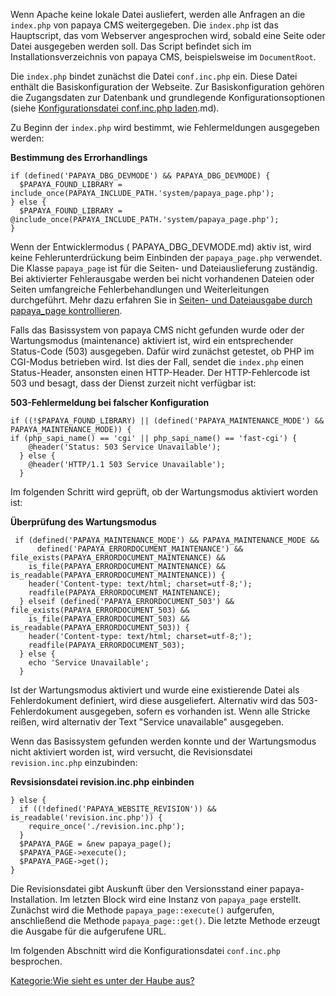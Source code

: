
Wenn Apache keine lokale Datei ausliefert, werden alle Anfragen an die `index.php` von papaya CMS weitergegeben. Die `index.php` ist das Hauptscript, das vom Webserver angesprochen wird, sobald eine Seite oder Datei ausgegeben werden soll. Das Script befindet sich im Installationsverzeichnis von papaya CMS, beispielsweise im `DocumentRoot`.

Die `index.php` bindet zunächst die Datei `conf.inc.php` ein. Diese Datei enthält die Basiskonfiguration der Webseite. Zur Basiskonfiguration gehören die Zugangsdaten zur Datenbank und grundlegende Konfigurationsoptionen (siehe [Konfigurationsdatei conf.inc.php laden](/Konfigurationsdatei_conf.inc.php_laden.md).md).

Zu Beginn der `index.php` wird bestimmt, wie Fehlermeldungen ausgegeben werden:

**Bestimmung des Errorhandlings**

~~~~ {.php}
if (defined('PAPAYA_DBG_DEVMODE') && PAPAYA_DBG_DEVMODE) {
  $PAPAYA_FOUND_LIBRARY = include_once(PAPAYA_INCLUDE_PATH.'system/papaya_page.php');
} else {
  $PAPAYA_FOUND_LIBRARY = @include_once(PAPAYA_INCLUDE_PATH.'system/papaya_page.php');
}
~~~~

Wenn der Entwicklermodus ( PAPAYA_DBG_DEVMODE.md) aktiv ist, wird keine Fehlerunterdrückung beim Einbinden der `papaya_page.php` verwendet. Die Klasse `papaya_page` ist für die Seiten- und Dateiauslieferung zuständig. Bei aktivierter Fehlerausgabe werden bei nicht vorhandenen Dateien oder Seiten umfangreiche Fehlerbehandlungen und Weiterleitungen durchgeführt. Mehr dazu erfahren Sie in [Seiten- und Dateiausgabe durch papaya_page kontrollieren](/Seiten-_und_Dateiausgabe_durch_papaya_page_kontrollieren.md).

Falls das Basissystem von papaya CMS nicht gefunden wurde oder der Wartungsmodus (maintenance) aktiviert ist, wird ein entsprechender Status-Code (503) ausgegeben. Dafür wird zunächst getestet, ob PHP im CGI-Modus betrieben wird. Ist dies der Fall, sendet die `index.php` einen Status-Header, ansonsten einen HTTP-Header. Der HTTP-Fehlercode ist 503 und besagt, dass der Dienst zurzeit nicht verfügbar ist:

**503-Fehlermeldung bei falscher Konfiguration**

~~~~ {.php}
if ((!$PAPAYA_FOUND_LIBRARY) || (defined('PAPAYA_MAINTENANCE_MODE') && PAPAYA_MAINTENANCE_MODE)) {
if (php_sapi_name() == 'cgi' || php_sapi_name() == 'fast-cgi') {
    @header('Status: 503 Service Unavailable');
  } else {
    @header('HTTP/1.1 503 Service Unavailable');
  }
~~~~

Im folgenden Schritt wird geprüft, ob der Wartungsmodus aktiviert worden ist:

**Überprüfung des Wartungsmodus**

~~~~ {.php}
 if (defined('PAPAYA_MAINTENANCE_MODE') && PAPAYA_MAINTENANCE_MODE &&
      defined('PAPAYA_ERRORDOCUMENT_MAINTENANCE') && file_exists(PAPAYA_ERRORDOCUMENT_MAINTENANCE) &&
    is_file(PAPAYA_ERRORDOCUMENT_MAINTENANCE) && is_readable(PAPAYA_ERRORDOCUMENT_MAINTENANCE)) {
    header('Content-type: text/html; charset=utf-8;');
    readfile(PAPAYA_ERRORDOCUMENT_MAINTENANCE);
  } elseif (defined('PAPAYA_ERRORDOCUMENT_503') && file_exists(PAPAYA_ERRORDOCUMENT_503) &&
    is_file(PAPAYA_ERRORDOCUMENT_503) && is_readable(PAPAYA_ERRORDOCUMENT_503)) {
    header('Content-type: text/html; charset=utf-8;');
    readfile(PAPAYA_ERRORDOCUMENT_503);
  } else {
    echo 'Service Unavailable';
  }
~~~~

Ist der Wartungsmodus aktiviert und wurde eine existierende Datei als Fehlerdokument definiert, wird diese ausgeliefert. Alternativ wird das 503-Fehlerdokument ausgegeben, sofern es vorhanden ist. Wenn alle Stricke reißen, wird alternativ der Text "Service unavailable" ausgegeben.

Wenn das Basissystem gefunden werden konnte und der Wartungsmodus nicht aktiviert worden ist, wird versucht, die Revisionsdatei `revision.inc.php` einzubinden:

**Revsisionsdatei revision.inc.php einbinden**

~~~~ {.php}
} else {
  if ((!defined('PAPAYA_WEBSITE_REVISION')) && is_readable('revision.inc.php')) {
    require_once('./revision.inc.php');
  }
  $PAPAYA_PAGE = &new papaya_page();
  $PAPAYA_PAGE->execute();
  $PAPAYA_PAGE->get();
}
~~~~

Die Revisionsdatei gibt Auskunft über den Versionsstand einer papaya-Installation. Im letzten Block wird eine Instanz von `papaya_page` erstellt. Zunächst wird die Methode `papaya_page::execute()` aufgerufen, anschließend die Methode `papaya_page::get()`. Die letzte Methode erzeugt die Ausgabe für die aufgerufene URL.

Im folgenden Abschnitt wird die Konfigurationsdatei `conf.inc.php` besprochen.

[Kategorie:Wie sieht es unter der Haube aus?](export_de/Kategorie:Wie_sieht_es_unter_der_Haube_aus?.md)